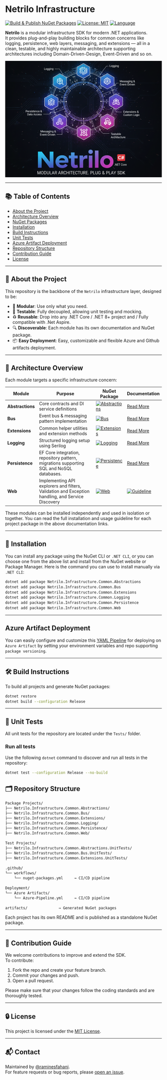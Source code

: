 # Netrilo Infrastructure

[![Build & Publish NuGet Packages](https://github.com/raminesfahani/Netrilo_Infrastructure/actions/workflows/nuget-packages.yml/badge.svg)](https://github.com/raminesfahani/Netrilo_Infrastructure/actions/workflows/nuget-packages.yml)
[![License: MIT](https://img.shields.io/badge/License-MIT-yellow.svg)](LICENSE)
[![Language](https://img.shields.io/github/languages/top/raminesfahani/Netrilo_Infrastructure)](https://github.com/raminesfahani/Netrilo_Infrastructure/search?l=c%23)

**Netrilo** is a modular infrastructure SDK for modern .NET applications.  
It provides plug-and-play building blocks for common concerns like logging, persistence, web layers, messaging, and extensions — all in a clean, testable, and highly maintainable architecture supporting architectures including Domain-Driven-Design, Event-Driven and so on.

![Netrilo Logo](https://github.com/raminesfahani/Netrilo_Infrastructure/raw/main/logo.png)

---

## 📚 Table of Contents

- [About the Project](#-about-the-project)
- [Architecture Overview](#-architecture-overview)
- [NuGet Packages](#-nuget-packages)
- [Installation](#-installation)
- [Build Instructions](#-build-instructions)
- [Unit Tests](#-unit-tests)
- [Azure Artifact Deployment](#-azure-artifact-deployment)
- [Repository Structure](#-repository-structure)
- [Contribution Guide](#-contribution-guide)
- [License](#-license)

---

## 📖 About the Project

This repository is the backbone of the `Netrilo` infrastructure layer, designed to be:

- 🔌 **Modular**: Use only what you need.
- 🧪 **Testable**: Fully decoupled, allowing unit testing and mocking.
- ♻️ **Reusable**: Drop into any .NET Core / .NET 8+ project and / Fully compatible with .Net Aspire.
- 🔍 **Discoverable**: Each module has its own documentation and NuGet package.
- 📦 **Easy Deployment**: Easy, customizable and flexible Azure and Github artifacts deployment.

---

## 🧱 Architecture Overview

Each module targets a specific infrastructure concern:

| Module | Purpose | NuGet Package | Documentation |
|--------|---------|---------------|---------------|
| **Abstractions** | Core contracts and DI service definitions | [![Abstractions](https://img.shields.io/nuget/v/Netrilo.Infrastructure.Common.Abstractions)](https://www.nuget.org/packages/Netrilo.Infrastructure.Common.Abstractions) | [Read More](Src/Netrilo.Infrastructure.Common.Abstractions) |
| **Bus**         | Event bus & messaging pattern implementation | [![Bus](https://img.shields.io/nuget/v/Netrilo.Infrastructure.Common.Bus)](https://www.nuget.org/packages/Netrilo.Infrastructure.Common.Bus) | [Read More](Src/Netrilo.Infrastructure.Common.Bus) |
| **Extensions**  | Common helper utilities and extension methods | [![Extensions](https://img.shields.io/nuget/v/Netrilo.Infrastructure.Common.Extensions)](https://www.nuget.org/packages/Netrilo.Infrastructure.Common.Extensions) | [Read More](Src/Netrilo.Infrastructure.Common.Extensions) |
| **Logging**     | Structured logging setup using Serilog | [![Logging](https://img.shields.io/nuget/v/Netrilo.Infrastructure.Common.Logging)](https://www.nuget.org/packages/Netrilo.Infrastructure.Common.Logging) | [Read More](Src/Netrilo.Infrastructure.Common.Logging) |
| **Persistence** | EF Core integration, repository pattern, migrations supporting SQL and NoSQL databases.| [![Persistence](https://img.shields.io/nuget/v/Netrilo.Infrastructure.Common.Persistence)](https://www.nuget.org/packages/Netrilo.Infrastructure.Common.Persistence) | [Read More](Src/Netrilo.Infrastructure.Common.Persistence) |
| **Web**         | Implementing API explorers and filters, Validation and Exception handling, and Service Discovery| [![Web](https://img.shields.io/nuget/v/Netrilo.Infrastructure.Common.Web)](https://www.nuget.org/packages/Netrilo.Infrastructure.Common.Web) | [![Guideline](https://img.shields.io/badge/guideline)](Src/Netrilo.Infrastructure.Common.Web) |


These modules can be installed independently and used in isolation or together. You can read the full installation and usage guideline for each project package in the above documentation links.

---

## 🚀 Installation

You can install any package using the NuGet CLI or `.NET CLI`, or you can choose one from the above list and install from the NuGet website or Package Manager. Here is the command you can use to install manually via `.NET CLI`:

```bash
dotnet add package Netrilo.Infrastructure.Common.Abstractions
dotnet add package Netrilo.Infrastructure.Common.Bus
dotnet add package Netrilo.Infrastructure.Common.Extensions
dotnet add package Netrilo.Infrastructure.Common.Logging
dotnet add package Netrilo.Infrastructure.Common.Persistence
dotnet add package Netrilo.Infrastructure.Common.Web
```

---

## Azure Artifact Deployment

You can easily configure and customize this [YAML Pipeline](Deployment/Azure-Pipeline.yml) for deploying on `Azure Artifact` by setting your environment variables and repo supporting `package versioning`.

---

## 🛠️ Build Instructions

To build all projects and generate NuGet packages:

```bash
dotnet restore
dotnet build --configuration Release
```

---

## 🧪 Unit Tests

All unit tests for the repository are located under the `Tests/` folder.

### Run all tests

Use the following `dotnet` command to discover and run all tests in the repository:

```bash
dotnet test --configuration Release --no-build
```

## 🗂️ Repository Structure

```
Package Projects/
├── Netrilo.Infrastructure.Common.Abstractions/
├── Netrilo.Infrastructure.Common.Bus/
├── Netrilo.Infrastructure.Common.Extensions/
├── Netrilo.Infrastructure.Common.Logging/
├── Netrilo.Infrastructure.Common.Persistence/
├── Netrilo.Infrastructure.Common.Web/

Test Projects/
├── Netrilo.Infrastructure.Common.Abstractions.UnitTests/
├── Netrilo.Infrastructure.Common.Bus.UnitTests/
├── Netrilo.Infrastructure.Common.Extensions.UnitTests/

.github/
└── workflows/
    └── nuget-packages.yml     → CI/CD pipeline

Deployment/
└── Azure Artifacts/
    └── Azure-Pipeline.yml     → CI/CD pipeline

artifacts/              → Generated NuGet packages
```

Each project has its own README and is published as a standalone NuGet package.

---

## 🤝 Contribution Guide

We welcome contributions to improve and extend the SDK.  
To contribute:

1. Fork the repo and create your feature branch.
2. Commit your changes and push.
3. Open a pull request.

Please make sure that your changes follow the coding standards and are thoroughly tested.

---

## 🔒 License

This project is licensed under the [MIT License](LICENSE).

---

## 📬 Contact

Maintained by [@raminesfahani](https://github.com/raminesfahani).  
For feature requests or bug reports, please [open an issue](https://github.com/raminesfahani/Netrilo_Infrastructure/issues).

